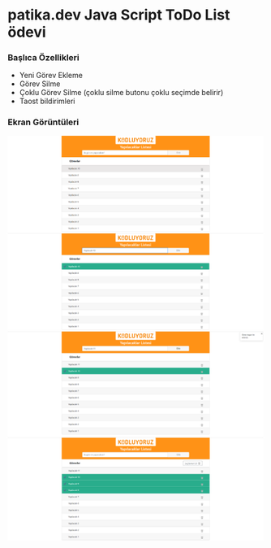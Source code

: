 # patika.dev Java Script ToDo List ödevi

### Başlıca Özellikleri
* Yeni Görev Ekleme
* Görev Silme
* Çoklu Görev Silme (çoklu silme butonu çoklu seçimde belirir)
* Taost bildirimleri 


### Ekran Görüntüleri
![github](https://raw.githubusercontent.com/arslanbag/Patika.dev/main/JavaScript/TodoList/Screenshots/Screenshot_1.png)
![github](https://raw.githubusercontent.com/arslanbag/Patika.dev/main/JavaScript/TodoList/Screenshots/Screenshot_2.png)
![github](https://raw.githubusercontent.com/arslanbag/Patika.dev/main/JavaScript/TodoList/Screenshots/Screenshot_3.png)
![github](https://raw.githubusercontent.com/arslanbag/Patika.dev/main/JavaScript/TodoList/Screenshots/Screenshot_4.png)
